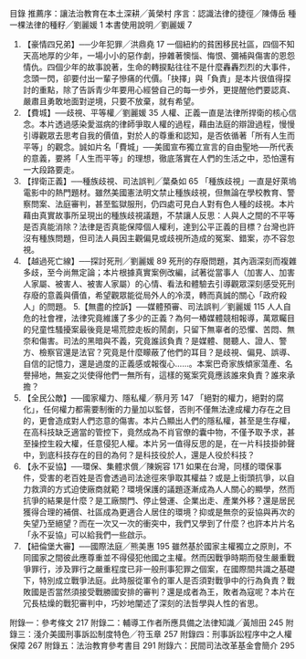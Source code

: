 


目錄
推薦序：讓法治教育在本土深耕╱黃榮村
序言：認識法律的捷徑╱陳傳岳
種一棵法律的種籽╱劉麗媛  1
本書使用說明╱劉麗媛  7
1.  【豪情四兄弟】──少年犯罪╱洪鼎堯 17
               一個紐約的貧困移民社區，四個不知天高地厚的少年，一場小小的惡作劇，摻雜著懊惱、悔恨、彌補與傷害的恩怨情仇。四個少年的故事說著，生命的轉捩點往往不是什麼轟轟烈烈的大事件，念頭一閃，卻要付出一輩子慘痛的代價。「抉擇」與「負責」是本片很值得探討的重點，除了告訴青少年要用心經營自己的每一步外，更提醒他們要認真、嚴肅且勇敢地面對逆境，只要不放棄，就有希望。
2.  【費城】──歧視、平等權╱劉麗媛  35
人權、正義一直是法律所捍衛的核心信念。本片透過感染愛滋病的律師爭取人權的過程，藉由法庭的辯證過程，慢慢引導觀眾去思考自我的價值，對於人的尊重和認知，是否依循著「所有人生而平等」的觀念。誠如片名「費城」──美國宣布獨立宣言的自由聖地──所代表的意義，要將「人生而平等」的理想，徹底落實在人們的生活之中，恐怕還有一大段路要走。
3.  【捍衛正義】──種族歧視、司法誤判╱葉桑如 65
「種族歧視」一直是好萊塢電影中的熱門題材。雖然美國憲法明文禁止種族歧視，但無論在學校教育、警察問案、法庭審判，甚至監獄服刑，仍四處可見白人對有色人種的歧視。本片藉由真實故事所呈現出的種族歧視議題，不禁讓人反思：人與人之間的不平等是否真能消除？法律是否真能保障個人權利，達到公平正義的目標？台灣也許沒有種族問題，但司法人員因主觀偏見或歧視所造成的冤案、錯案，亦不容忽視。
4.  【越過死亡線】──探討死刑╱劉麗媛 89
死刑的存廢問題，其內涵深刻而複雜多歧，至今尚無定論；本片根據真實案例改編，試著從當事人（加害人、加害人家屬、被害人、被害人家屬）的心情、看法和體驗去引導觀眾深刻感受死刑存廢的意義與價值，希望觀眾能從局外人的冷漠，轉而真誠的關心「政府殺人」的問題。
5.【無盡的控訴】──媒體預審、司法誤判╱劉麗媛  115
人人自危的社會裡，法律究竟維護了多少的正義？為何一樁媒體競相報導，萬眾矚目的兒童性騷擾案最後竟是場荒腔走板的鬧劇，只留下無辜者的恐懼、苦悶、無奈和傷害。司法的黑暗與不義，究竟誰該負責？是媒體、閱聽人、證人、警方、檢察官還是法官？究竟是什麼矇蔽了他們的耳目？是歧視、偏見、誤導、自信的記憶力，還是過度的正義感或報復心……。本案巴奇家族傾家蕩產、名譽掃地，無妄之災使得他們一無所有，這樣的冤案究竟應該誰來負責？誰來承擔？
6.  【全民公敵】──國家權力、隱私權╱蔡月芳  147
「絕對的權力，絕對的腐化」，任何權力都需要制衡的力量加以監督，否則不僅無法達成權力存在之目的，更會造成對人們恣意的傷害。本片凸顯出人們的隱私權，甚至是生存權，在高科技缺乏適當的管控下，竟然成為不肖官僚的囊中物，不僅予取予求，甚至操控生殺大權，任意侵犯人權。本片另一值得反思的是，在一片科技掛帥聲中，到底科技存在的目的為何？是科技役於人，還是人役於科技？
7.  【永不妥協】──環保、集體求償╱陳婉容 171
如果在台灣，同樣的環保事件，受害的老百姓是否會透過司法途徑來爭取其權益？或是上街頭抗爭，以自力救濟的方式迫使廠商就範？環境保護的議題逐漸成為人人關心的顯學，然而抗爭的結果是什麼？是工廠關門、停止營運、企業出走、產業外移？還是居民獲得合理的補償、社區成為更適合人居住的環境？抑或是無奈的妥協與再次的失望乃至絕望？而在一次又一次的衝突中，我們又學到了什麼？也許本片片名「永不妥協」可以給我們一些啟示。
8.  【紐倫堡大審】──國際法庭╱熊美惠 195
雖然基於國家主權獨立之原則，不同國家之間彼此應尊重並不得侵犯他國之主權。然而因戰爭時期而發生嚴重戰爭罪行，涉及罪行之嚴重程度已非一般刑事犯罪之個案，在國際間共識之基礎下，特別成立戰爭法庭。此時服從軍令的軍人是否須對戰爭中的行為負責？戰敗國是否當然須接受戰勝國安排的審判？還是成者為王，敗者為寇呢？本片在冗長枯燥的戰犯審判中，巧妙地闡述了深刻的法哲學與人性的省思。


附錄一：參考條文  217
附錄二：輔導工作者所應具備之法律知識╱黃旭田  245
附錄三：淺介美國刑事訴訟制度特色╱符玉章  257
附錄四：刑事訴訟程序中之人權保障  267
附錄五：法治教育參考書目  291
附錄六：民間司法改革基金會簡介 295


